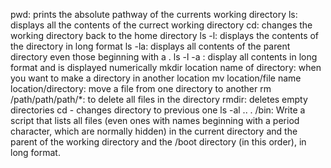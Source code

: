 pwd: prints the absolute pathway of the currents working directory
ls: displays all the contents of the currect working directory
cd: changes the working directory back to the home directory
ls -l: displays the contents of the directory in long format
ls -la: displays all contents of the parent directory even those beginning with a .
ls -l -a : display all contents in long format and is displayed numerically
mkdir location name of directory: when you want to make a directory in another location
mv location/file name location/directory: move a file from one directory to another
rm /path/path/path/*: to delete all files in the directory
rmdir: deletes empty directories
cd - changes directory to previous one
ls -al .. . /bin: Write a script that lists all files (even ones with names beginning with a period character, which are normally hidden) in the current directory and the parent of the working directory and the /boot directory (in this order), in long format.

